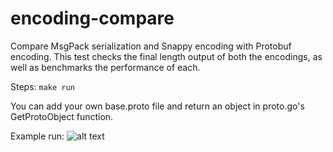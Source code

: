 # encoding-compare
Compare MsgPack serialization and Snappy encoding with Protobuf encoding. This test checks the final length output of both the encodings, as well as benchmarks the performance of each.

Steps:
`make run`

You can add your own base.proto file and return an object in proto.go's GetProtoObject function.

Example run:
![alt text]()
